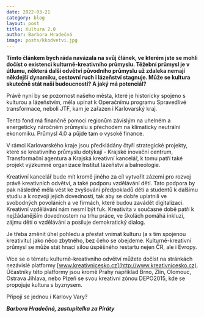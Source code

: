 ```yaml
---
date: 2022-03-21
category: blog
layout: post
title: Kultura 2.0
author: Barbora Hradečná
image: posts/kkodvetvi.jpg
---
```

**Tímto článkem bych ráda navázala na svůj článek, ve kterém jste se mohli dočíst o existenci kulturně-kreativního průmyslu. Těžební průmysl je v útlumu, některá další odvětví původního průmyslu už zdaleka nemají někdejší dynamiku, cestovní ruch i lázeňství stagnuje. Může se kultura skutečně stát naší budoucností? A jaký má potenciál?**

Právě nyní by se pozornost našeho města, které je historicky spojeno s kulturou a lázeňstvím, měla upínat k Operačnímu programu Spravedlivé transformace, neboli JTF, kam je zařazen i Karlovarský kraj.

Tento fond má finančně pomoci regionům závislým na uhelném a energeticky náročném průmyslu s přechodem na klimaticky neutrální ekonomiku. Průmysl 4.0 a půjde tam o vysoké finance.

V rámci Karlovarského kraje jsou předkládány čtyři strategické projekty, které se kreativního průmyslu dotýkají - Krajské inovační centrum, Transformační agentura a Krajská kreativní kancelář, k tomu patří také projekt výzkumné organizace Institut lázeňství a balneologie.

Kreativní kancelář bude mít kromě jiného za cíl vytvořit zázemí pro rozvoj právě kreativních odvětví, a také podporu vzdělávání dětí. Tato podpora by pak následně měla vést ke zvyšování předpokladů dětí a studentů k dalšímu studiu a k rozvoji jejich dovedností, tak aby se dobře uplatnili ve svobodných povoláních a ve firmách, které budou zavádět digitalizaci. Kreativní vzdělávání nám nesmí být fuk. Kreativita v současné době patří k nejžádanějším dovednostem na trhu práce, ve školách pomáhá inkluzi, zájmu dětí o vzdělávání a posiluje demokratický dialog.

Je třeba změnit úhel pohledu a přestat vnímat kulturu (a s tím spojenou kreativitu) jako něco zbytného, bez čeho se obejdeme. Kulturně-kreativní průmysl se může stát hnací silou úspěšného restartu nejen ČR, ale i Evropy.

Více se o tématu kulturně-kreativního odvětví můžete dočíst na stránkách nezávislé platformy [www.kreativnicesko.cz](http://www.kreativnicesko.cz). Účastníky této platformy jsou kromě Prahy například Brno, Zlín, Olomouc, Ostrava Jihlava, nebo Plzeň se svou kreativní zónou DEPO2015, kde se propojuje kultura s byznysem.

Připojí se jednou i Karlovy Vary?

***Barbora Hradečná, zastupitelka za Piráty***
